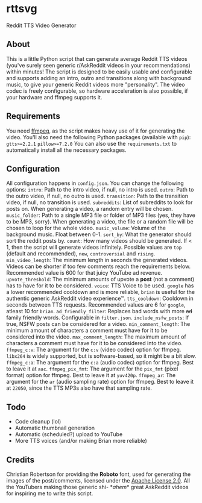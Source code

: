 # rttsvg
Reddit TTS Video Generator

## About

This is a little Python script that can generate average Reddit TTS videos (you've surely seen generic r/AskReddit videos in your recommendations) within minutes!
The script is designed to be easily usable and configurable and supports adding an intro, outro and transitions along with background music, to give your generic Reddit videos more "personality". The video codec is freely configurable, so hardware acceleration is also possible, if your hardware and ffmpeg supports it.

## Requirements

You need [ffmpeg](https://ffmpeg.org/), as the script makes heavy use of it for generating the video.
You'll also need the following Python packages (available with ``pip``):
``gtts>=2.2.1``
``pillow>=7.2.0``
You can also use the ``requirements.txt`` to automatically install all the necessary packages.

## Configuration

All configuration happens in ``config.json``. You can change the following options:
``intro``: Path to the intro video, if null, no intro is used.
``outro``: Path to the outro video, if null, no outro is used.
``transition``: Path to the transition video, if null, no transition is used.
``subreddits``: List of subreddits to look for posts on. When generating a video, a random entry will be chosen.
``music_folder``: Path to a single MP3 file or folder of MP3 files (yes, they have to be MP3, sorry). When generating a video, the file or a random file will be chosen to loop for the whole video.
``music_volume``: Volume of the background music. Float between 0-1.
``sort_by``: What the generator should sort the reddit posts by.
``count``: How many videos should be generated. If < 1, then the script will generate videos infinitely. Possible values are ``top`` (default and recommended), ``new``, ``controversial`` and ``rising``.
``min_video_length``: The minimum length in seconds the generated videos. Videos can be shorter if too few comments reach the requirements below. Recommended value is 600 for that juicy YouTube ad revenue.
``upvote_threshold``: The minimum amounts of upvote a **post** (not a comment) has to have for it to be considered.
``voice``: TTS Voice to be used. ``google`` has a lower recommended cooldown and is more reliable, ``brian`` is useful for the authentic generic AskReddit video experience™.
``tts_cooldown``: Cooldown in seconds between TTS requests. Recommended values are 6 for ``google``, atleast 10 for ``brian``.
``ad_friendly_filter``: Replaces bad words with more ~~ad~~ family friendly words. Configurable in ``filter.json``.
``include_nsfw_posts``: If true, NSFW posts can be considered for a video.
``min_comment_length``: The minimum amount of characters a comment must have for it to be considered into the video.
``max_comment_length``: The maximum amount of characters a comment must have for it to be considered into the video.
``ffmpeg_c:v``: The argument for the ``c:v`` (video codec) option for ffmpeg. ``libx264`` is widely supported, but is software-based, so it might be a bit slow.
``ffmpeg_c:a``: The argument for the ``c:a`` (audio codec) option for ffmpeg. Best to leave it at ``aac``.
``ffmpeg_pix_fmt``: The argument for the ``pix_fmt`` (pixel format) option for ffmpeg. Best to leave it at ``yuv420p``.
``ffmpeg_ar``: The argument for the ``ar`` (audio sampling rate) option for ffmpeg. Best to leave it at ``22050``, since the TTS MP3s also have that sampling rate.

## Todo

- Code cleanup (lol)
- Automatic thumbnail generation
- Automatic (scheduled?) upload to YouTube
- More TTS voices (and/or making Brian more reliable)

## Credits

Christian Robertson for providing the **Roboto** font, used for generating the images of the post/comments, licensed under the [Apache License 2.0](https://www.apache.org/licenses/LICENSE-2.0).
All the YouTubers making those generic shi- \**ahem*\* great AskReddit videos for inspiring me to write this script.